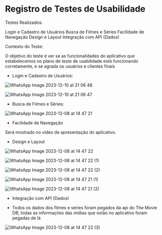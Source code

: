 # Registro de Testes de Usabilidade

Testes Realizados:

Login e Cadastro de Usuários
Busca de Filmes e Séries
Facilidade de Navegação
Design e Layout
Integração com API (Dados)


Contexto do Teste:

O objetivo do teste é ver se as funcionalidades do aplicativo que estabelecemos no plano de teste de usabilidade está funcionando corretamente, e se agrada os usuários e clientes finais

* Login e Cadastro de Usuários:

![WhatsApp Image 2023-12-10 at 21 06 48](https://github.com/HaastZ/meu-portfolio/assets/102103337/ca527fc2-d82d-4d0e-8c30-34c7ca0c738d)

![WhatsApp Image 2023-12-10 at 21 06 47](https://github.com/HaastZ/meu-portfolio/assets/102103337/74c1c5d2-c558-45be-8a6c-04b8c253f484)

* Busca de Filmes e Séries:

![WhatsApp Image 2023-12-08 at 14 47 21](https://github.com/HaastZ/meu-portfolio/assets/102103337/c0263801-adef-42ff-b7ef-175585cf78e1)

* Facilidade de Navegação

Será mostrado no vídeo de apresentação do aplicativo.

* Design e Layout

![WhatsApp Image 2023-12-08 at 14 47 22](https://github.com/HaastZ/meu-portfolio/assets/102103337/bac7ef4d-4ae6-4ee5-a7b4-5e50856f33c3)

![WhatsApp Image 2023-12-08 at 14 47 22 (1)](https://github.com/HaastZ/meu-portfolio/assets/102103337/434bf4ef-6e23-4cb3-9127-60ee6a4957fe)

![WhatsApp Image 2023-12-08 at 14 47 22 (2)](https://github.com/HaastZ/meu-portfolio/assets/102103337/2b542266-de5b-496d-976b-a946c5965b23)

![WhatsApp Image 2023-12-08 at 14 47 21 (1)](https://github.com/HaastZ/meu-portfolio/assets/102103337/329d4998-34ed-4451-8989-98f5c6a8725c)

![WhatsApp Image 2023-12-08 at 14 47 21 (2)](https://github.com/HaastZ/meu-portfolio/assets/102103337/80311199-6d80-4353-8172-f6e8caeeab97)

* Integração com API (Dados)

- Todos os dados dos filmes e séries foram pegados da api do The Movie DB, todas as informações das mídias que estão no aplicativo foram pegadas de lá

![WhatsApp Image 2023-12-08 at 14 47 22 (3)](https://github.com/HaastZ/meu-portfolio/assets/102103337/1b7d25c8-91eb-4b0a-8cda-5f09b8f83da9)
